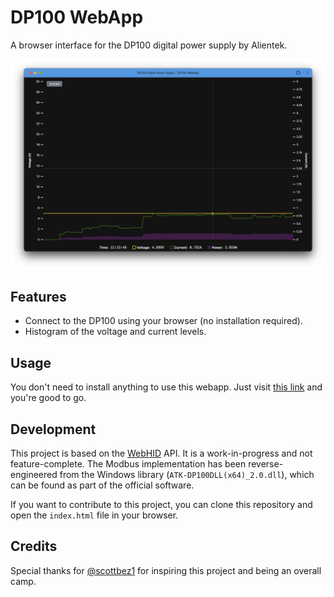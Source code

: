 # DP100 WebApp

A browser interface for the DP100 digital power supply by Alientek.

![screenshot](screenshot-UI-graph.png)

## Features

- Connect to the DP100 using your browser (no installation required).
- Histogram of the voltage and current levels.

## Usage

You don't need to install anything to use this webapp.
Just visit [this link](https://johannes.maron.family/DP100-WebApp/) and you're good to go.

## Development

This project is based on the [WebHID](https://developer.mozilla.org/en-US/docs/Web/API/WebHID_API) API.
It is a work-in-progress and not feature-complete. The Modbus implementation has been reverse-engineered
from the Windows library (`ATK-DP100DLL(x64)_2.0.dll`), which can be found as part of the official software.

If you want to contribute to this project, you can clone this repository and open the `index.html` file in your browser.

## Credits

Special thanks for [@scottbez1](https://github.com/scottbez1) for inspiring this project and being an overall camp.
